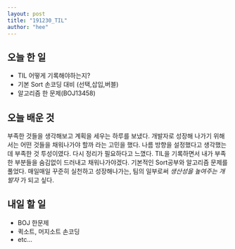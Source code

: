 ```yaml
---
layout: post
title: "191230_TIL"
author: "hee"
---
```


## 오늘 한 일

- TIL 어떻게 기록해야하는지?
- 기본 Sort 손코딩 대비 (선택,삽입,버블)
- 알고리즘 한 문제(BOJ13458)

## 오늘 배운 것

부족한 것들을 생각해보고 계획을 세우는 하루를 보냈다. 개발자로 성장해 나가기 위해서는 어떤 것들을 채워나가야 할까 라는 고민을 했다. 나름 방향을 설정했다고 생각했는데 부족한 것 투성이였다. 
다시 정리가 필요하다고 느꼈다. TIL을 기록하면서 내가 부족한 부분들을 숨김없이 드러내고 채워나가야겠다.
기본적인 Sort공부와 알고리즘 문제를 풀었다. 매일매일 꾸준히 실천하고 성장해나가는, 팀의 일부로써 *생산성을 높여주는 개발자* 가 되고 싶다.


## 내일 할 일

- BOJ 한문제
- 퀵소트, 머지소트 손코딩
- etc...